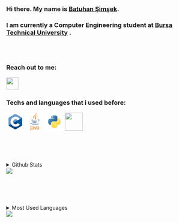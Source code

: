 
### Hi there. My name is <a href="https://www.linkedin.com/batuhansimsek">Batuhan Şimşek</a>. 
### I am currently a Computer Engineering student at <a href="https://btu.edu.tr/en">Bursa Technical University</a> . 


<br /> 
<br />

### Reach out to me:

[<img height="32" width="32" src="https://seeklogo.com/images/L/linkedin-new-2020-logo-E14A5D55ED-seeklogo.com.png" alignment = left  />][Linkedin]

[Linkedin]: https://www.linkedin.com/batuhansimsek



### Techs and languages that i used before:

<img height="48" width="48" src="https://raw.githubusercontent.com/github/explore/f3e22f0dca2be955676bc70d6214b95b13354ee8/topics/c/c.png" alignment = left  />
<img height="48" width="48" src="https://raw.githubusercontent.com/github/explore/5b3600551e122a3277c2c5368af2ad5725ffa9a1/topics/java/java.png" alignment = left  />
<img height="48" width="48" src="https://raw.githubusercontent.com/github/explore/80688e429a7d4ef2fca1e82350fe8e3517d3494d/topics/python/python.png" alignment = left  />
<img height="48" width="48" src="https://upload.wikimedia.org/wikipedia/commons/2/21/Matlab_Logo.png" alignment = left  />




<br> <br> <br>

<details>
    <summary> Github Stats</summary> 
</details>

<img src = "https://github-readme-stats.vercel.app/api?username=batuhansimsk&theme=tokyonight"  /> 

<br> <br> <br>

<details>
    <summary> 
        Most Used Languages
    </summary>
</details>


 <img src = "https://github-readme-stats.vercel.app/api/top-langs/?username=batuhansimsk&theme=synthwave&layout=compact"> 

<!--
**BatuhanSimsk/BatuhanSimsk** is a ✨ _special_ ✨ repository because its `README.md` (this file) appears on your GitHub profile.

Here are some ideas to get you started:

- 🔭 I’m currently working on ...
- 🌱 I’m currently learning ...
- 👯 I’m looking to collaborate on ...
- 🤔 I’m looking for help with ...
- 💬 Ask me about ...
- 📫 How to reach me: ...
- 😄 Pronouns: ...
- ⚡ Fun fact: ...
-->
